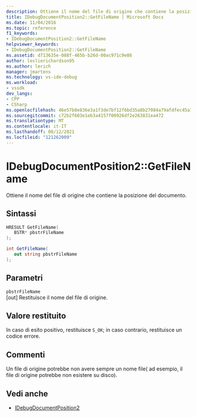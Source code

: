 ```yaml
---
description: Ottiene il nome del file di origine che contiene la posizione del documento.
title: IDebugDocumentPosition2::GetFileName | Microsoft Docs
ms.date: 11/04/2016
ms.topic: reference
f1_keywords:
- IDebugDocumentPosition2::GetFileName
helpviewer_keywords:
- IDebugDocumentPosition2::GetFileName
ms.assetid: d713635e-088f-465b-b26d-00ac971c9e86
author: leslierichardson95
ms.author: lerich
manager: jmartens
ms.technology: vs-ide-debug
ms.workload:
- vssdk
dev_langs:
- CPP
- CSharp
ms.openlocfilehash: 46e57b8e836e3a1f3de7bf12f6bd35a8b27084a79afdfec45a7acd4a85ad1438
ms.sourcegitcommit: c72b2f603e1eb3a4157f00926df2e263831ea472
ms.translationtype: MT
ms.contentlocale: it-IT
ms.lasthandoff: 08/12/2021
ms.locfileid: "121262009"
---
```

# <a name="idebugdocumentposition2getfilename"></a>IDebugDocumentPosition2::GetFileName
Ottiene il nome del file di origine che contiene la posizione del documento.

## <a name="syntax"></a>Sintassi

```cpp
HRESULT GetFileName( 
   BSTR* pbstrFileName
);
```

```csharp
int GetFileName( 
   out string pbstrFileName
);
```

## <a name="parameters"></a>Parametri
`pbstrFileName`\
[out] Restituisce il nome del file di origine.

## <a name="return-value"></a>Valore restituito
 In caso di esito positivo, restituisce `S_OK`; in caso contrario, restituisce un codice errore.

## <a name="remarks"></a>Commenti
 Un file di origine potrebbe non avere sempre un nome file( ad esempio, il file di origine potrebbe non esistere su disco).

## <a name="see-also"></a>Vedi anche
- [IDebugDocumentPosition2](../../../extensibility/debugger/reference/idebugdocumentposition2.md)

